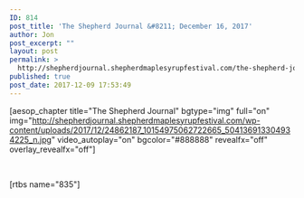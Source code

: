 ```yaml
---
ID: 814
post_title: 'The Shepherd Journal &#8211; December 16, 2017'
author: Jon
post_excerpt: ""
layout: post
permalink: >
  http://shepherdjournal.shepherdmaplesyrupfestival.com/the-shepherd-journal-december-16-2017
published: true
post_date: 2017-12-09 17:53:49
---
```

[aesop_chapter title="The Shepherd Journal" bgtype="img" full="on" img="http://shepherdjournal.shepherdmaplesyrupfestival.com/wp-content/uploads/2017/12/24862187_10154975062722665_504136913304934225_n.jpg" video_autoplay="on" bgcolor="#888888" revealfx="off" overlay_revealfx="off"]

&nbsp;

[rtbs name="835"]